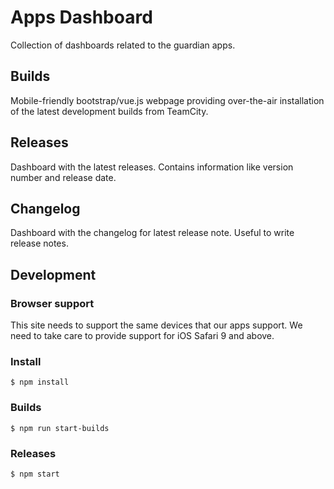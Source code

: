 # Apps Dashboard

Collection of dashboards related to the guardian apps.

## Builds

Mobile-friendly bootstrap/vue.js webpage providing over-the-air installation of
the latest development builds from TeamCity.

## Releases

Dashboard with the latest releases. Contains information like version number and
release date.

## Changelog

Dashboard with the changelog for latest release note. Useful to write release
notes.

## Development

### Browser support

This site needs to support the same devices that our apps support. We need to take care to provide support for iOS Safari 9 and above.

### Install

```
$ npm install
```

### Builds

```
$ npm run start-builds
```

### Releases

```
$ npm start
```
